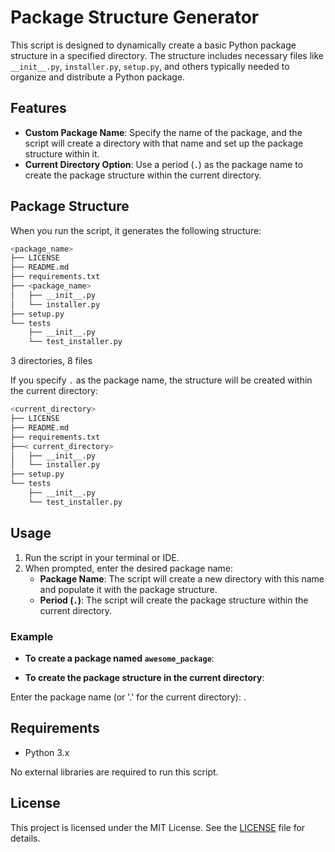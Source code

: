 # Package Structure Generator

This script is designed to dynamically create a basic Python package structure in a specified directory. The structure includes necessary files like `__init__.py`, `installer.py`, `setup.py`, and others typically needed to organize and distribute a Python package.

## Features

- **Custom Package Name**: Specify the name of the package, and the script will create a directory with that name and set up the package structure within it.
- **Current Directory Option**: Use a period (`.`) as the package name to create the package structure within the current directory.

## Package Structure

When you run the script, it generates the following structure:

```bash
<package_name>
├── LICENSE
├── README.md
├── requirements.txt
├── <package_name>
│   ├── __init__.py
│   └── installer.py
├── setup.py
└── tests
    ├── __init__.py
    └── test_installer.py
```
3 directories, 8 files


If you specify `.` as the package name, the structure will be created within the current directory:

```bash
<current_directory>
├── LICENSE
├── README.md
├── requirements.txt
├──< current_directory>
│   ├── __init__.py
│   └── installer.py
├── setup.py
└── tests
    ├── __init__.py
    └── test_installer.py
```


## Usage

1. Run the script in your terminal or IDE.
2. When prompted, enter the desired package name:
   - **Package Name**: The script will create a new directory with this name and populate it with the package structure.
   - **Period (`.`)**: The script will create the package structure within the current directory.

### Example

- **To create a package named `awesome_package`**:

- **To create the package structure in the current directory**:

Enter the package name (or '.' for the current directory): .


## Requirements

- Python 3.x

No external libraries are required to run this script.

## License

This project is licensed under the MIT License. See the [LICENSE](LICENSE) file for details.



